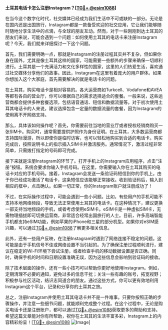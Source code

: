 **土耳其电话卡怎么注册Instagram？[[TG💪+ @esim1088](https://t.me/s/esim1088)]**

在当今这个数字化时代，社交媒体已经成为我们生活中不可或缺的一部分。无论是在国内还是出国旅行，Instagram都是一款备受欢迎的社交应用，它让我们能够随时随地分享生活中的点滴，与全球的朋友互动。然而，对于一些刚刚到达土耳其的朋友们来说，可能会遇到一个问题：如何使用土耳其的电话卡来注册Instagram呢？今天，我们就来详细探讨一下这个问题。

首先，我们需要明确一点，那就是Instagram的注册过程其实并不复杂，但如果你身在国外，尤其是像土耳其这样的国家，可能需要一些额外的步骤来确保一切顺利进行。土耳其是一个充满活力和文化多样性的国家，这里的人们热爱生活，喜欢通过社交媒体分享他们的故事。因此，Instagram在这里有着庞大的用户群体。如果你想加入这个大家庭，首先需要解决的就是电话卡的问题。

在土耳其，购买电话卡是相对容易的。各大运营商如Turkcell、Vodafone和AVEA等都有各自的营业厅，你可以根据自己的需求选择适合的套餐。一般来说，这些运营商都会提供多种套餐选项，包括语音通话、短信和数据流量等。对于初次使用土耳其电话卡的人来说，建议选择包含一定量的数据流量的套餐，因为Instagram的使用离不开网络支持。

那么，具体该如何操作呢？首先，你需要前往当地的营业厅或者授权经销商购买一张SIM卡。购买时，通常需要提供护照作为身份证明。在土耳其，大多数运营商都支持国际漫游，所以即使你是临时访客，也可以轻松地购买到合适的电话卡。购买完成后，按照说明书上的指示插入SIM卡并激活服务。通常情况下，激活过程非常简单，只需拨打指定的号码即可完成。

接下来就是注册Instagram的环节了。打开手机上的Instagram应用程序，点击“注册”按钮。系统会要求你输入手机号码。在这里，你需要输入你在土耳其购买的电话卡对应的手机号码。接着，Instagram会发送一条验证码短信到你的手机上。由于你已经成功激活了电话卡，这条短信应该能够正常接收。收到验证码后，输入到相应的框中，点击确认。如果一切正常，你的Instagram账户就注册成功了！

不过，在实际操作过程中，可能会遇到一些小问题。比如，有些用户的手机可能不支持本地网络频段，导致无法正常使用土耳其的电话卡。在这种情况下，建议更换一部支持当地频段的手机，或者考虑使用eSIM卡。eSIM卡是一种虚拟SIM卡，无需物理插拔即可切换运营商，非常适合经常出国旅行的人士。目前，许多高端智能手机都支持eSIM功能，例如苹果的iPhone和三星的部分机型。如果你对eSIM感兴趣，可以通过[TG💪+ @esim1088](https://t.me/s/esim1088)了解更多相关信息。

此外，还有一些用户反映，在注册Instagram时遇到了网络连接不稳定的问题。这可能是由于手机信号不佳或网络设置不当引起的。为了确保注册过程顺利进行，建议在稳定的Wi-Fi环境下尝试注册，或者检查手机的移动数据设置是否正确。同时，确保手机的时间和日期设置准确无误，因为这些信息会影响到验证码的接收。

除了技术层面的操作，还有一些小技巧可以帮助你更好地使用Instagram。例如，定期清理不必要的通知，避免过多的信息干扰；关注一些有趣的账号，拓宽视野；积极参与社区活动，结识志同道合的朋友。通过这些方式，你可以更有效地利用Instagram这个平台，记录和分享你的土耳其之旅。

总之，注册Instagram并使用土耳其电话卡并不是一件难事。只要你按照正确的步骤操作，并注意一些细节问题，就能顺利完成整个过程。在这个过程中，无论是购买电话卡还是注册账户，都可以通过[TG💪+ @esim1088](https://t.me/s/esim1088)获取更多的帮助和支持。希望这篇文章能对你有所帮助，祝你在土耳其的生活丰富多彩，Instagram上的内容精彩纷呈！[[TG💪+ @esim1088](https://t.me/s/esim1088) ![Image](https://i.postimg.cc/4NQfJmqS/Snipaste-2025-05-13-00-14-12.png)]
